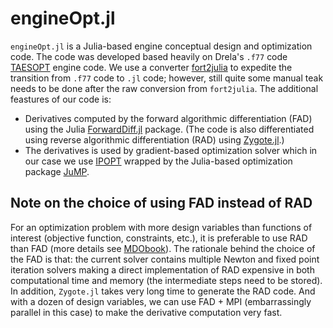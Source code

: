 # engineOpt.jl

`engineOpt.jl` is a Julia-based engine conceptual design and optimization code.
The code was developed based heavily on Drela's `.f77` code [TAESOPT](https://web.mit.edu/drela/Public/web/tasopt/) engine code.
We use a converter [fort2julia](https://github.com/SichengHe/fort2julia) to expedite the transition from `.f77` code to `.jl` code; however, still quite some manual teak needs to be done after the raw conversion from `fort2julia`.
The additional feastures of our code is:
* Derivatives computed by the forward algorithmic differentiation (FAD) using the Julia [ForwardDiff.jl](https://juliadiff.org/ForwardDiff.jl/stable/) package. (The code is also differentiated using reverse algorithmic differentiation (RAD) using [Zygote.jl](https://github.com/FluxML/Zygote.jl).)
*  The derivatives is used by gradient-based optimization solver which in our case we use [IPOPT](https://github.com/coin-or/Ipopt) wrapped by the Julia-based optimization package [JuMP](https://jump.dev/JuMP.jl/stable/).


## Note on the choice of using FAD instead of RAD
For an optimization problem with more design variables than functions of interest (objective function, constraints, etc.), it is preferable to use RAD than FAD (more details see [MDObook](https://mdobook.github.io/)).
The rationale behind the choice of the FAD is that: the current solver contains multiple Newton and fixed point iteration solvers making a direct implementation of RAD expensive in both computational time and memory (the intermediate steps need to be stored).
In addition, `Zygote.jl` takes very long time to generate the RAD code.
And with a dozen of design variables, we can use FAD + MPI (embarrassingly parallel in this case) to make the derivative computation very fast.